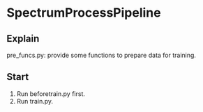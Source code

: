 # SpectrumProcessPipeline

## Explain
pre_funcs.py: provide some  functions to prepare data for training.

## Start
1. Run beforetrain.py first.
2. Run train.py.